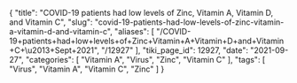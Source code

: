 {
    "title": "COVID-19 patients had low levels of Zinc, Vitamin A, Vitamin D, and Vitamin C",
    "slug": "covid-19-patients-had-low-levels-of-zinc-vitamin-a-vitamin-d-and-vitamin-c",
    "aliases": [
        "/COVID-19+patients+had+low+levels+of+Zinc+Vitamin+A+Vitamin+D+and+Vitamin+C+\u2013+Sept+2021",
        "/12927"
    ],
    "tiki_page_id": 12927,
    "date": "2021-09-27",
    "categories": [
        "Vitamin A",
        "Virus",
        "Zinc",
        "Vitamin C"
    ],
    "tags": [
        "Virus",
        "Vitamin A",
        "Vitamin C",
        "Zinc"
    ]
}